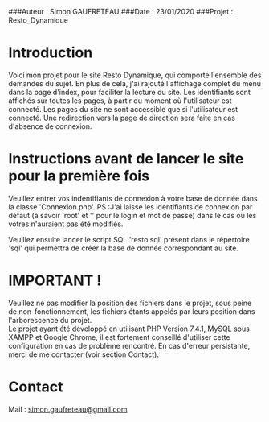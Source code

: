 ###Auteur : Simon GAUFRETEAU
###Date : 23/01/2020
###Projet : Resto_Dynamique


# Introduction 
Voici mon projet pour le site Resto Dynamique, qui comporte l'ensemble des demandes du sujet. 
En plus de cela, j'ai rajouté l'affichage complet du menu dans la page d'index, pour faciliter la lecture du site.
Les identifiants sont affichés sur toutes les pages, à partir du moment où l'utilisateur est connecté.
Les pages du site ne sont accessible que si l'utilisateur est connecté. Une redirection vers la page de direction sera
faite en cas d'absence de connexion.


# Instructions avant de lancer le site pour la première fois 
Veuillez entrer vos indentifiants de connexion à votre base de donnée dans la classe 'Connexion.php'.
PS :J'ai laissé les identifiants de connexion par défaut (à savoir 'root' et '' pour le login et mot de passe) dans le 
cas où les votres n'auraient pas été modifiés.

Veuillez ensuite lancer le script SQL 'resto.sql' présent dans le répertoire 'sql' qui permettra de créer la base de donnée 
correspondant au site.


# IMPORTANT ! 
Veuillez ne pas modifier la position des fichiers dans le projet, sous peine de non-fonctionnement, les 
fichiers étants appelés par leurs position dans l'arborescence du projet.  
Le projet ayant été développé en utilisant PHP Version 7.4.1, MySQL sous XAMPP et Google Chrome, il est fortement
conseillé d'utiliser cette configuration en cas de problème rencontré.
En cas d'erreur persistante, merci de me contacter (voir section Contact).


# Contact  
Mail : simon.gaufreteau@gmail.com

